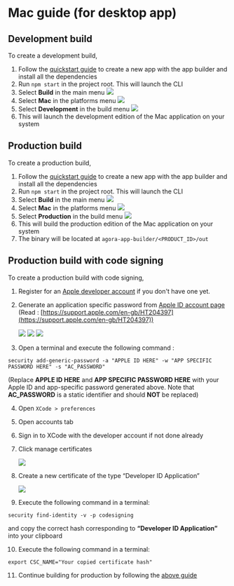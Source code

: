 # Mac guide (for desktop app)

## Development build

To create a development build, 

1.  Follow the [quickstart guide](/docs) to create a new app with the app builder and install all the dependencies
1.  Run `npm start` in the project root. This will launch the CLI
1.  Select **Build** in the main menu
    ![](/docAssets/Linux_Build.png)
1.  Select **Mac** in the platforms menu
    ![](/docAssets/Mac_Platform.png)
1.  Select **Development** in the build menu
    ![](/docAssets/Linux_Type_Development.png)
1.  This will launch the development edition of the Mac application on your system

## Production build

To create a production build,

1.  Follow the [quickstart guide](/docs) to create a new app with the app builder and install all the dependencies
1.  Run `npm start` in the project root. This will launch the CLI
1.  Select **Build** in the main menu
    ![](/docAssets/Linux_Build.png)
1.  Select **Mac** in the platforms menu
    ![](/docAssets/Mac_Platform.png)
1.  Select **Production** in the build menu
    ![](/docAssets/Linux_Type_Production.png)
1.  This will build the production edition of the Mac application on your system
1.  The binary will be located at `agora-app-builder/<PRODUCT_ID>/out`

## Production build with code signing

To create a production build with code signing,

1.  Register for an [Apple developer account](https://developer.apple.com/) if you don't have one yet.
    
2.  Generate an application specific password from [Apple ID account page](https://appleid.apple.com/account/home) (Read : [https://support.apple.com/en-gb/HT204397](https://support.apple.com/en-gb/HT204397))  
    
    ![](/SignMac1.png)
    ![](/SignMac2.png)
    ![](/SignMac3.png)
    
3.  Open a terminal and execute the following command :
  ```
  security add-generic-password -a "APPLE ID HERE" -w "APP SPECIFIC PASSWORD HERE" -s "AC_PASSWORD"
  ``` 

  (Replace **APPLE ID HERE** and **APP SPECIFIC PASSWORD HERE** with your Apple ID and app-specific password generated above. Note that **AC\_PASSWORD** is a static identifier and should **NOT** be replaced)
    
4.  Open `XCode > preferences`
    
5.  Open accounts tab
    
6.  Sign in to XCode with the developer account if not done already
    
7.  Click manage certificates  
    
    ![](/SignMac4.png)
8.  Create a new certificate of the type “Developer ID Application”  
    
    ![](/SignMac5.png)
9.  Execute the following command in a terminal: 
  ```
  security find-identity -v -p codesigning
  ``` 
  and copy the correct hash corresponding to **“Developer ID Application”** into your clipboard
    
10.  Execute the following command in a terminal:  
  ```
  export CSC_NAME="Your copied certificate hash"
  ```

11. Continue building for production by following the [above guide](#production-build)
